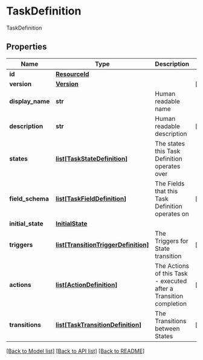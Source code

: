 # TaskDefinition

TaskDefinition

## Properties
Name | Type | Description | Notes
------------ | ------------- | ------------- | -------------
**id** | [**ResourceId**](ResourceId.md) |  | 
**version** | [**Version**](Version.md) |  | [optional] 
**display_name** | **str** | Human readable name | 
**description** | **str** | Human readable description | [optional] 
**states** | [**list[TaskStateDefinition]**](TaskStateDefinition.md) | The states this Task Definition operates over | 
**field_schema** | [**list[TaskFieldDefinition]**](TaskFieldDefinition.md) | The Fields that this Task Definition operates on | [optional] 
**initial_state** | [**InitialState**](InitialState.md) |  | 
**triggers** | [**list[TransitionTriggerDefinition]**](TransitionTriggerDefinition.md) | The Triggers for State transition | [optional] 
**actions** | [**list[ActionDefinition]**](ActionDefinition.md) | The Actions of this Task - executed after a Transition completion | [optional] 
**transitions** | [**list[TaskTransitionDefinition]**](TaskTransitionDefinition.md) | The Transitions between States | [optional] 

[[Back to Model list]](../README.md#documentation-for-models) [[Back to API list]](../README.md#documentation-for-api-endpoints) [[Back to README]](../README.md)


